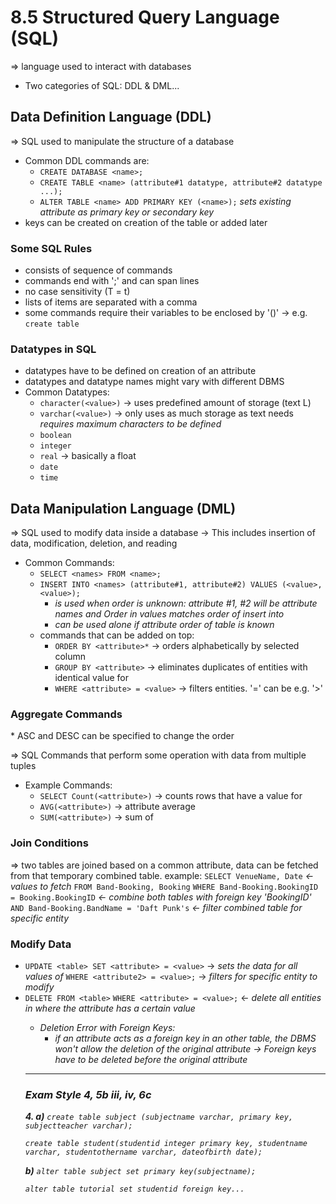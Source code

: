 # 8.5 Structured Query Language (SQL)

=> language used to interact with databases
*   Two categories of SQL: DDL & DML...

## Data Definition Language (DDL)

=> SQL used to manipulate the structure of a database
*   Common DDL commands are:
    -   `CREATE DATABASE <name>;`
    -   `CREATE TABLE <name> (attribute#1 datatype, attribute#2 datatype ...);`
    -   `ALTER TABLE <name> ADD PRIMARY KEY (<name>);` _sets existing attribute as primary key or secondary key_
*   keys can be created on creation of the table or added later

### Some SQL Rules

-   consists of sequence of commands
-   commands end with ';' and can span lines
-   no case sensitivity (T = t)
-   lists of items are separated with a comma
-   some commands require their variables to be enclosed by '()'
    -> e.g. `create table`

### Datatypes in SQL

*   datatypes have to be defined on creation of an attribute
*   datatypes and datatype names might vary with different DBMS
*   Common Datatypes:
    -   `character(<value>)` -> uses predefined amount of storage (text L)
    -   `varchar(<value>)` -> only uses as much storage as text needs _requires maximum characters to be defined_
    -   `boolean`
    -   `integer`
    -   `real` -> basically a float
    -   `date`
    -   `time`

## Data Manipulation Language (DML)

=> SQL used to modify data inside a database
-> This includes insertion of data, modification, deletion, and reading
*   Common Commands:
    -   `SELECT <names> FROM <name>;`
    -   `INSERT INTO <names> (attribute#1, attribute#2) VALUES (<value>, <value>);`
        - _is used when order is unknown: attribute #1, #2 will be attribute names and Order in values matches order of insert into_
        - _can be used alone if attribute order of table is known_
    -   commands that can be added on top:
        -   `ORDER BY <attribute>*` -> orders alphabetically by selected column
        -   `GROUP BY <attribute>` -> eliminates duplicates of entities with identical value for <attribute>
        -   `WHERE <attribute> = <value>` -> filters entities. '=' can be e.g. '>'

### Aggregate Commands

\* ASC and DESC can be specified to change the order

=> SQL Commands that perform some operation with data from multiple tuples
*   Example Commands:
    -   `SELECT Count(<attribute>)` -> counts rows that have a value for <attribute>
    -   `AVG(<attribute>)` -> attribute average
    -   `SUM(<attribute>)` -> sum of <attribute>

### Join Conditions

=> two tables are joined based on a common attribute, data can be fetched from that temporary combined table.
example:
`SELECT VenueName, Date` _<- values to fetch_
`FROM Band-Booking, Booking`
`WHERE Band-Booking.BookingID = Booking.BookingID` _<- combine both tables with foreign key 'BookingID'_
`AND Band-Booking.BandName = 'Daft Punk's` _<- filter combined table for specific entity_

### Modify Data

*   `UPDATE <table> SET <attribute> = <value>` -> _sets the data for all values of <attribute>_
    `WHERE <attribute2> = <value>;` -> _filters for specific entity to modify_
*   `DELETE FROM <table>`
    `WHERE <attribute> = <value>;` <- _delete all entities in <table> where the attribute has a certain value_
    -   Deletion Error with Foreign Keys:
        -   if an attribute acts as a foreign key in an other table, the DBMS won't allow the deletion of the original attribute
        -> Foreign keys have to be deleted before the original attribute

---

### Exam Style 4, 5b iii, iv, 6c

**4. a)** `create table subject (subjectname varchar, primary key, subjectteacher varchar);`

`create table student(studentid integer primary key, studentname varchar, studentothername varchar, dateofbirth date);`

**b)** `alter table subject set primary key(subjectname);`

`alter table tutorial set studentid foreign key...`